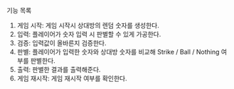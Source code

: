 기능 목록

1. 게임 시작: 게임 시작시 상대방의 렌덤 숫자를 생성한다.
2. 입력: 플레이어가 숫자 입력 시 판별할 수 있게 가공한다.
3. 검증: 입력값이 올바른지 검증한다.
4. 판별: 플레이어가 입력한 숫자와 상대방 숫자를 비교해 Strike / Ball / Nothing 여부를 판별한다.
5. 출력: 판별한 결과를 출력해준다.
6. 게임 재시작: 게임 재시작 여부를 확인한다.



